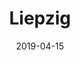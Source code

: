 ---
slug: "/travel/germany/liepzig"
date: "2019-04-15"
title: "Liepzig"
category: "Travel | Germany"
type: "personal"
order: 2
---